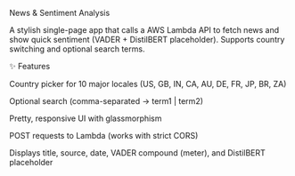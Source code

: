 News & Sentiment Analysis

A stylish single-page app that calls a AWS Lambda API to fetch news and show quick sentiment (VADER + DistilBERT placeholder).
Supports country switching and optional search terms.

✨ Features

Country picker for 10 major locales (US, GB, IN, CA, AU, DE, FR, JP, BR, ZA)

Optional search (comma-separated → term1 | term2)

Pretty, responsive UI with glassmorphism

POST requests to Lambda (works with strict CORS)

Displays title, source, date, VADER compound (meter), and DistilBERT placeholder